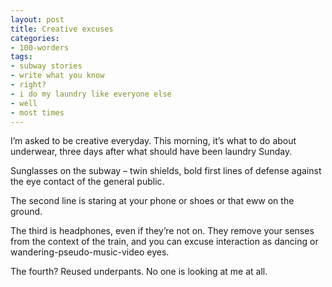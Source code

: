 ```yaml
---
layout: post
title: Creative excuses
categories:
- 100-worders
tags:
- subway stories
- write what you know
- right?
- i do my laundry like everyone else
- well
- most times
---
```

I’m asked to be creative everyday. This morning, it’s what to do about underwear, three days after what should have been laundry Sunday.

Sunglasses on the subway – twin shields, bold first lines of defense against the eye contact of the general public.

The second line is staring at your phone or shoes or that eww on the ground.

The third is headphones, even if they’re not on. They remove your senses from the context of the train, and you can excuse interaction as dancing or wandering-pseudo-music-video eyes.

The fourth? Reused underpants. No one is looking at me at all.
